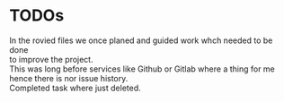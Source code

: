 # TODOs
In the rovied files we once planed and guided work whch needed to be done  
to improve the project.  
This was long before services like Github or Gitlab where a thing for me  
hence there is nor issue history.  
Completed task where just deleted.  